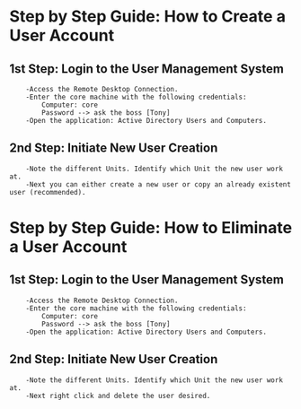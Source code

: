 # Step by Step Guide: How to Create a User Account

## 1st Step: Login to the User Management System

``` 
    -Access the Remote Desktop Connection.
    -Enter the core machine with the following credentials:
        Computer: core
        Password --> ask the boss [Tony]
    -Open the application: Active Directory Users and Computers.
```

## 2nd Step: Initiate New User Creation

```
    -Note the different Units. Identify which Unit the new user work at.
    -Next you can either create a new user or copy an already existent user (recommended).
```



# Step by Step Guide: How to Eliminate a User Account

## 1st Step: Login to the User Management System

``` 
    -Access the Remote Desktop Connection.
    -Enter the core machine with the following credentials:
        Computer: core
        Password --> ask the boss [Tony]
    -Open the application: Active Directory Users and Computers.
```

## 2nd Step: Initiate New User Creation

```
    -Note the different Units. Identify which Unit the new user work at.
    -Next right click and delete the user desired.
```
